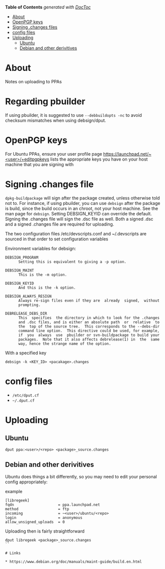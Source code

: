 <!-- START doctoc generated TOC please keep comment here to allow auto update -->
<!-- DON'T EDIT THIS SECTION, INSTEAD RE-RUN doctoc TO UPDATE -->
**Table of Contents**  *generated with [DocToc](https://github.com/thlorenz/doctoc)*

- [About](#about)
- [OpenPGP keys](#openpgp-keys)
- [Signing .changes files](#signing-changes-files)
- [config files](#config-files)
- [Uploading](#uploading)
  - [Ubuntu](#ubuntu)
  - [Debian and other derivitives](#debian-and-other-derivitives)

<!-- END doctoc generated TOC please keep comment here to allow auto update -->

# About

Notes on uploading to PPAs

# Regarding pbuilder

If using pbuilder, it is suggested to use `--debbuildopts -nc` to avoid checksum mismatches when using debsign/dput.

# OpenPGP keys

For Ubuntu PPAs, ensure your user profile page https://launchpad.net/~<user>/+editpgpkeys lists the appropriate 
keys you have on your host machine that you are signing with

# Signing .changes file

`dpkg-buildpackage` will sign after the package created, unless otherwise told not to. For instance, if using pbuilder, you can use `debsign` after the package is build, since the build occurs in an chroot, not your host machine. See the man page for `debsign`. Setting DEBSIGN_KEYID can override the default. Signing the .changes file will sign the .dsc file as well. Both a signed .dsc and a signed .changes file are required for uploading.

The two configuration files /etc/devscripts.conf and ~/.devscripts are sourced  in  that  order  to set configuration variables


Environment variables for debsign:
```
DEBSIGN_PROGRAM
      Setting this is equivalent to giving a -p option.

DEBSIGN_MAINT
      This is the -m option.

DEBSIGN_KEYID
      And this is the -k option.

DEBSIGN_ALWAYS_RESIGN
      Always re-sign files even if they are  already  signed,  without
      prompting.

DEBRELEASE_DEBS_DIR
      This  specifies  the directory in which to look for the .changes
      and .dsc files, and is either an absolute path  or  relative  to
      the  top of the source tree.  This corresponds to the --debs-dir
      command line option.  This directive could be used, for example,
      if  you  always  use  pbuilder or svn-buildpackage to build your
      packages.  Note that it also affects debrelease(1) in  the  same
      way, hence the strange name of the option.
```

With a specified key
```
debsign -k <KEY_ID> <pacakage>.changes
```

# config files

* `/etc/dput.cf`
* `~/.dput.cf`

#  Uploading

## Ubuntu
```
dput ppa:<user>/<repo> <package>_source.changes
```

## Debian and other derivitives
Ubuntu does things a bit differently, so you may need to edit your personal config appropriately: 

example
```
[libregeek]
fqdn                    = ppa.launchpad.net
method                  = ftp
incoming                = ~<user>/ubuntu/<repo>
login                   = anonymous
allow_unsigned_uploads  = 0
```

Uploading then is fairly straightforward
```
dput libregeek <package>_source.changes
``

# Links

* https://www.debian.org/doc/manuals/maint-guide/build.en.html

